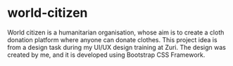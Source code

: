 # world-citizen
World citizen is a humanitarian organisation, whose aim is to create a cloth donation platform where anyone can donate clothes. This project idea is from a design task during my UI/UX design training at Zuri. The design was created by me, and it is developed using Bootstrap CSS Framework.
